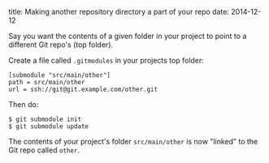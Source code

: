 title: Making another repository directory a part of your repo
date: 2014-12-12

Say you want the contents of a given folder in your project to point
to a different Git repo's (top folder).

Create a file called ```.gitmodules``` in your projects top folder:

    [submodule "src/main/other"]
    path = src/main/other
    url = ssh://git@git.example.com/other.git

Then do:

    $ git submodule init
    $ git submodule update

The contents of your project's folder ```src/main/other``` is now
"linked" to the Git repo called ```other```.


